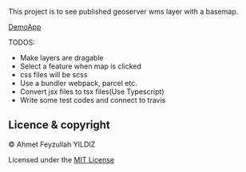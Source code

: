 

This project is to see published geoserver wms layer with a basemap.

[DemoApp](https://feyzullahyildiz.github.io/geoserver-wms-viewer/)

TODOS:
  - Make layers are dragable
  - Select a feature when map is clicked
  - css files will be scss
  - Use a bundler webpack, parcel etc.
  - Convert jsx files to tsx files(Use Typescript)
  - Write some test codes and connect to travis 


## Licence & copyright

© Ahmet Feyzullah YILDIZ

Licensed under the [MIT License](LICENSE) 
